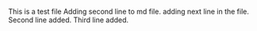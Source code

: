 This is a test file
Adding second line to md file.
adding next line in the file.
Second line added.
Third line added.